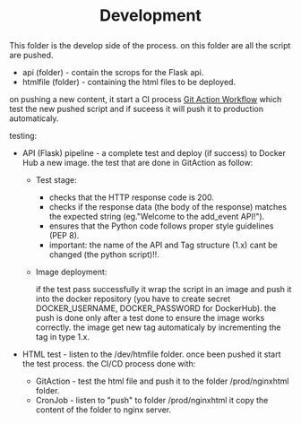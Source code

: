 # <p align="center">**Development**</p>


This folder is the develop side of the process.
on this folder are all the script are pushed.
-  api (folder) - contain the scrops for the Flask api.
-  htmlfile (folder) - containing the html files to be deployed.

on pushing a new content, it start a CI process [Git Action Workflow](/.github/workflows/) which test the new pushed script and if suceess
it will push it to production automaticaly.

testing:
- API (Flask) pipeline - a complete test and deploy (if success) to Docker Hub a new image. the test that are done in GitAction as follow:
  * Test stage:
    
    - checks that the HTTP response code is 200.
    - checks if the response data (the body of the response) matches the expected string (eg."Welcome to the add_event API!").
    - ensures that the Python code follows proper style guidelines (PEP 8).
    * important: the name of the API and Tag structure (1.x) cant be changed (the python script)!!.
      
  * Image deployment:
    
    if the test pass successfully it wrap the script in an image and push it into the docker repository (you have to create secret
    DOCKER_USERNAME, DOCKER_PASSWORD for DockerHub). the push is done only after a test done to ensure the image works correctly.
    the image get new tag automaticaly by incrementing the tag in type 1.x.

- HTML test - listen to the /dev/htmfile folder. once been pushed it start the test process. the CI/CD process done with:
    * GitAction - test the html file and push it to the folder /prod/nginxhtml folder.
    *  CronJob - listen to "push" to folder /prod/nginxhtml it copy the content of the folder to nginx server.
